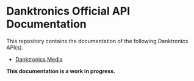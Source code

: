# Danktronics Official API Documentation

This repository contains the documentation of the following Danktronics API(s).

* [Danktronics Media](docs/media)

**This documentation is a work in progress.**
